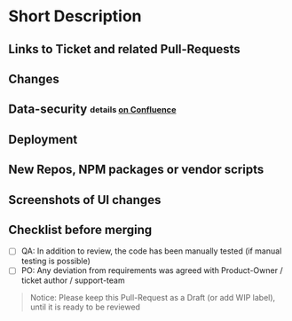 # Short Description

<!-- Write a short explanation of what this Pull Request does -->

<!--
  This Pull-Request template helps the reviewers as well as servers as a checklist for you. Please feel out all possible sections.

  Quality guidelines:
    - Code should be self-explanatory; Document code that is not self-explanatory
    - Code respects SOLID principles, DRY, YAGNI, KISS
    - Think about potential bugs this Pull Request might introduce
    - Keep security in mind
    - Write tests (Unit and Integration), including for error cases. Don't decrease coverage
    - Business logic should be implemented in the API; never trust the client
    - UI changes should be discussed & agreed with the UX-Team before staring
    - Boyscout rule: leave the code in a better state than you found it. Remove unnecessary lines. Listen to the linter.
-->

## Links to Ticket and related Pull-Requests

<!--
Base links to copy
- https://ticketsystem.dbildungscloud.de/browse/BC-????
- https://github.com/hpi-schul-cloud/schulcloud-server/pull/????
- https://github.com/hpi-schul-cloud/end-to-end-tests/pull/????
- https://github.com/hpi-schul-cloud/schulcloud-client/pull/????
-->

## Changes

<!--
- What will the PR change?
- Why are the changes required?
- Links to documentation / tickets if exists, or provide more details here.
-->

## Data-security <sub><sup>details [on Confluence](https://docs.dbildungscloud.de/x/lQITD)</sup></sub>

<!--
Please note here about:
- any data model changes
- any changes about logging of user data
- any changes about permissions
- user input, authentication and other user data related things
If you are not sure if it is relevant, take a look at confluence or ask the data-security team.
-->

## Deployment

<!--
Keep in mind to changes to seed data, if changes are done by migration scripts.
Changes to the infrastructure have to discussed with the devops.
This information should be also in corresponding ticket, and collected in release deployment ticket.

This point should includes following information:
- What else is required for its deployment?
- Environment variables like FEATURE_XY=true
- Are there any migration scripts to be run?
-->

## New Repos, NPM packages or vendor scripts

<!--
- Keep in mind the stability, performance, activity and author.
- Describe why it is needed.
-->

## Screenshots of UI changes

<!--
- For UI changes, insert screenshots here.
- Has it been reviewed by a UX colleague?
-->

## Checklist before merging

- [ ] QA: In addition to review, the code has been manually tested (if manual testing is possible)
- [ ] PO: Any deviation from requirements was agreed with Product-Owner / ticket author / support-team

> Notice: Please keep this Pull-Request as a Draft (or add WIP label), until it is ready to be reviewed
